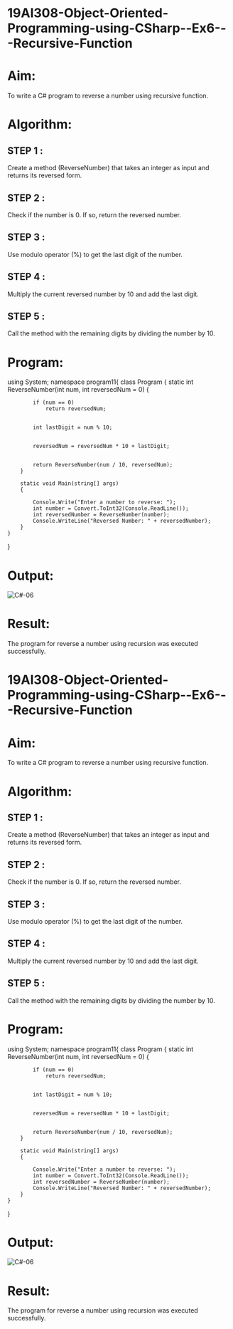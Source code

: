 # 19AI308-Object-Oriented-Programming-using-CSharp--Ex6---Recursive-Function


# Aim: 
To write a C# program to reverse a number using recursive function.

# Algorithm:
## STEP 1 :
Create a method (ReverseNumber) that takes an integer as input and returns its reversed form.

## STEP 2 :
Check if the number is 0. If so, return the reversed number.

## STEP 3 :
Use modulo operator (%) to get the last digit of the number.

## STEP 4 :
Multiply the current reversed number by 10 and add the last digit.

## STEP 5 :
Call the method with the remaining digits by dividing the number by 10.

# Program:
using System;
namespace program11{
    class Program
    {
        static int ReverseNumber(int num, int reversedNum = 0)
        {
           
            if (num == 0)
                return reversedNum;
            
           
            int lastDigit = num % 10;
            
            
            reversedNum = reversedNum * 10 + lastDigit;
            
            
            return ReverseNumber(num / 10, reversedNum);
        }
    
        static void Main(string[] args)
        {
         
            Console.Write("Enter a number to reverse: ");
            int number = Convert.ToInt32(Console.ReadLine());
            int reversedNumber = ReverseNumber(number);
            Console.WriteLine("Reversed Number: " + reversedNumber);
        }
    }
}

# Output:
![C#-06](https://github.com/Udhayasankaran04/19AI308-Object-Oriented-Programming-using-CSharp--Ex6---Recursive-Function/assets/119393933/7bffebbe-db86-45e6-91d1-bc03f6a0fd0e)


# Result:
The program for reverse a number using recursion was executed successfully.
# 19AI308-Object-Oriented-Programming-using-CSharp--Ex6---Recursive-Function


# Aim: 
To write a C# program to reverse a number using recursive function.

# Algorithm:
## STEP 1 :
Create a method (ReverseNumber) that takes an integer as input and returns its reversed form.

## STEP 2 :
Check if the number is 0. If so, return the reversed number.

## STEP 3 :
Use modulo operator (%) to get the last digit of the number.

## STEP 4 :
Multiply the current reversed number by 10 and add the last digit.

## STEP 5 :
Call the method with the remaining digits by dividing the number by 10.

# Program:
using System;
namespace program11{
    class Program
    {
        static int ReverseNumber(int num, int reversedNum = 0)
        {
           
            if (num == 0)
                return reversedNum;
            
           
            int lastDigit = num % 10;
            
            
            reversedNum = reversedNum * 10 + lastDigit;
            
            
            return ReverseNumber(num / 10, reversedNum);
        }
    
        static void Main(string[] args)
        {
         
            Console.Write("Enter a number to reverse: ");
            int number = Convert.ToInt32(Console.ReadLine());
            int reversedNumber = ReverseNumber(number);
            Console.WriteLine("Reversed Number: " + reversedNumber);
        }
    }
}

# Output:
![C#-06](https://github.com/Udhayasankaran04/19AI308-Object-Oriented-Programming-using-CSharp--Ex6---Recursive-Function/assets/119393933/7bffebbe-db86-45e6-91d1-bc03f6a0fd0e)


# Result:
The program for reverse a number using recursion was executed successfully.
